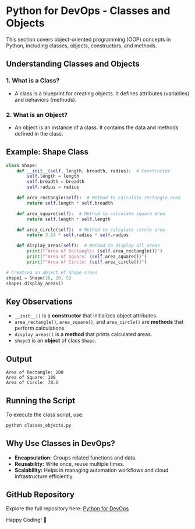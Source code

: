 # Python for DevOps - Classes and Objects

This section covers object-oriented programming (OOP) concepts in Python, including classes, objects, constructors, and methods.

## Understanding Classes and Objects
### 1. What is a Class?
- A class is a blueprint for creating objects. It defines attributes (variables) and behaviors (methods).

### 2. What is an Object?
- An object is an instance of a class. It contains the data and methods defined in the class.

## Example: Shape Class
```python
class Shape:
    def __init__(self, length, breadth, radius):  # Constructor
        self.length = length
        self.breadth = breadth
        self.radius = radius

    def area_rectangle(self):  # Method to calculate rectangle area
        return self.length * self.breadth

    def area_square(self):  # Method to calculate square area
        return self.length * self.length

    def area_circle(self):  # Method to calculate circle area
        return 3.14 * self.radius * self.radius

    def display_areas(self):  # Method to display all areas
        print(f"Area of Rectangle: {self.area_rectangle()}")
        print(f"Area of Square: {self.area_square()}")
        print(f"Area of Circle: {self.area_circle()}")

# Creating an object of Shape class
shape1 = Shape(10, 20, 5)
shape1.display_areas()
```

## Key Observations
- `__init__()` is a **constructor** that initializes object attributes.
- `area_rectangle()`, `area_square()`, and `area_circle()` are **methods** that perform calculations.
- `display_areas()` is a **method** that prints calculated areas.
- `shape1` is an **object** of class `Shape`.

## Output
```
Area of Rectangle: 200
Area of Square: 100
Area of Circle: 78.5
```

## Running the Script
To execute the class script, use:
```sh
python classes_objects.py
```

## Why Use Classes in DevOps?
- **Encapsulation:** Groups related functions and data.
- **Reusability:** Write once, reuse multiple times.
- **Scalability:** Helps in managing automation workflows and cloud infrastructure efficiently.

## GitHub Repository
Explore the full repository here: [Python for DevOps](https://github.com/ChandraSekharC478/PythonforDevops)

Happy Coding! 🚀

